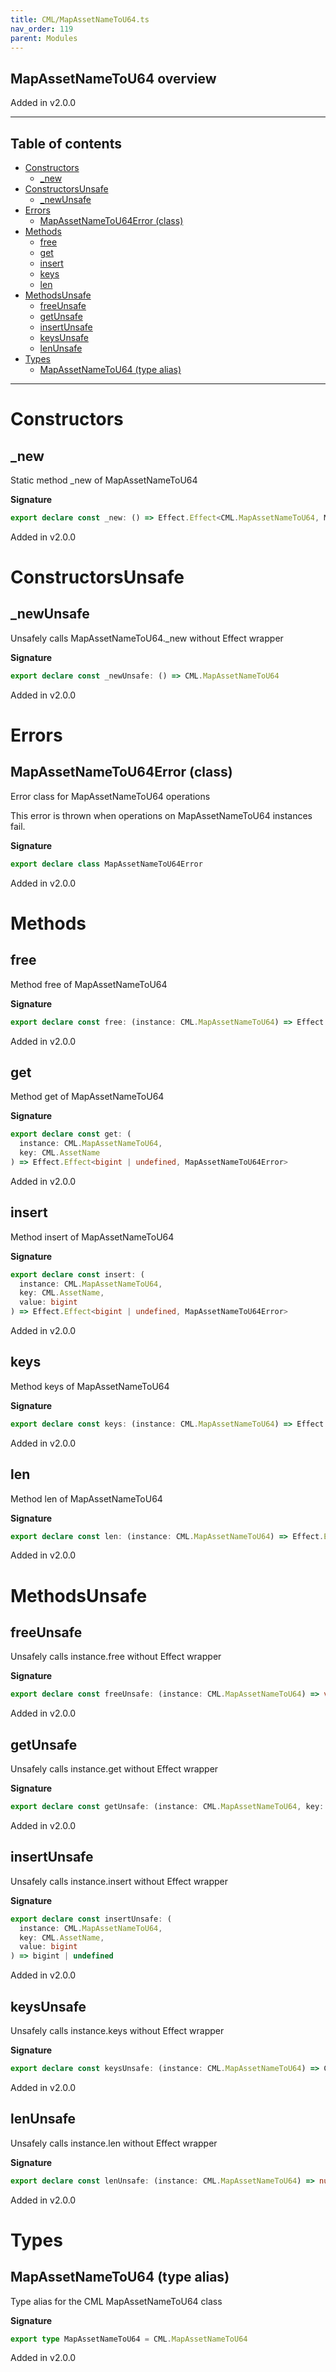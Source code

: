 ```yaml
---
title: CML/MapAssetNameToU64.ts
nav_order: 119
parent: Modules
---
```


## MapAssetNameToU64 overview

Added in v2.0.0

---

<h2 class="text-delta">Table of contents</h2>

- [Constructors](#constructors)
  - [\_new](#_new)
- [ConstructorsUnsafe](#constructorsunsafe)
  - [\_newUnsafe](#_newunsafe)
- [Errors](#errors)
  - [MapAssetNameToU64Error (class)](#mapassetnametou64error-class)
- [Methods](#methods)
  - [free](#free)
  - [get](#get)
  - [insert](#insert)
  - [keys](#keys)
  - [len](#len)
- [MethodsUnsafe](#methodsunsafe)
  - [freeUnsafe](#freeunsafe)
  - [getUnsafe](#getunsafe)
  - [insertUnsafe](#insertunsafe)
  - [keysUnsafe](#keysunsafe)
  - [lenUnsafe](#lenunsafe)
- [Types](#types)
  - [MapAssetNameToU64 (type alias)](#mapassetnametou64-type-alias)

---

# Constructors

## \_new

Static method \_new of MapAssetNameToU64

**Signature**

```ts
export declare const _new: () => Effect.Effect<CML.MapAssetNameToU64, MapAssetNameToU64Error>
```

Added in v2.0.0

# ConstructorsUnsafe

## \_newUnsafe

Unsafely calls MapAssetNameToU64.\_new without Effect wrapper

**Signature**

```ts
export declare const _newUnsafe: () => CML.MapAssetNameToU64
```

Added in v2.0.0

# Errors

## MapAssetNameToU64Error (class)

Error class for MapAssetNameToU64 operations

This error is thrown when operations on MapAssetNameToU64 instances fail.

**Signature**

```ts
export declare class MapAssetNameToU64Error
```

Added in v2.0.0

# Methods

## free

Method free of MapAssetNameToU64

**Signature**

```ts
export declare const free: (instance: CML.MapAssetNameToU64) => Effect.Effect<void, MapAssetNameToU64Error>
```

Added in v2.0.0

## get

Method get of MapAssetNameToU64

**Signature**

```ts
export declare const get: (
  instance: CML.MapAssetNameToU64,
  key: CML.AssetName
) => Effect.Effect<bigint | undefined, MapAssetNameToU64Error>
```

Added in v2.0.0

## insert

Method insert of MapAssetNameToU64

**Signature**

```ts
export declare const insert: (
  instance: CML.MapAssetNameToU64,
  key: CML.AssetName,
  value: bigint
) => Effect.Effect<bigint | undefined, MapAssetNameToU64Error>
```

Added in v2.0.0

## keys

Method keys of MapAssetNameToU64

**Signature**

```ts
export declare const keys: (instance: CML.MapAssetNameToU64) => Effect.Effect<CML.AssetNameList, MapAssetNameToU64Error>
```

Added in v2.0.0

## len

Method len of MapAssetNameToU64

**Signature**

```ts
export declare const len: (instance: CML.MapAssetNameToU64) => Effect.Effect<number, MapAssetNameToU64Error>
```

Added in v2.0.0

# MethodsUnsafe

## freeUnsafe

Unsafely calls instance.free without Effect wrapper

**Signature**

```ts
export declare const freeUnsafe: (instance: CML.MapAssetNameToU64) => void
```

Added in v2.0.0

## getUnsafe

Unsafely calls instance.get without Effect wrapper

**Signature**

```ts
export declare const getUnsafe: (instance: CML.MapAssetNameToU64, key: CML.AssetName) => bigint | undefined
```

Added in v2.0.0

## insertUnsafe

Unsafely calls instance.insert without Effect wrapper

**Signature**

```ts
export declare const insertUnsafe: (
  instance: CML.MapAssetNameToU64,
  key: CML.AssetName,
  value: bigint
) => bigint | undefined
```

Added in v2.0.0

## keysUnsafe

Unsafely calls instance.keys without Effect wrapper

**Signature**

```ts
export declare const keysUnsafe: (instance: CML.MapAssetNameToU64) => CML.AssetNameList
```

Added in v2.0.0

## lenUnsafe

Unsafely calls instance.len without Effect wrapper

**Signature**

```ts
export declare const lenUnsafe: (instance: CML.MapAssetNameToU64) => number
```

Added in v2.0.0

# Types

## MapAssetNameToU64 (type alias)

Type alias for the CML MapAssetNameToU64 class

**Signature**

```ts
export type MapAssetNameToU64 = CML.MapAssetNameToU64
```

Added in v2.0.0
